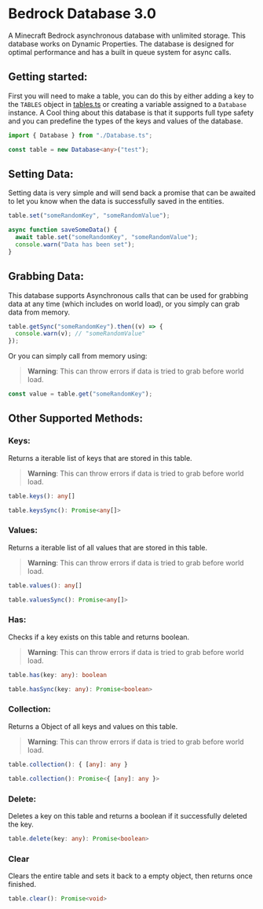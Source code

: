 # Bedrock Database 3.0

A Minecraft Bedrock asynchronous database with unlimited storage. This database works on Dynamic Properties.
The database is designed for optimal performance and has a built in queue system for async calls.

## Getting started:

First you will need to make a table, you can do this by either adding a key to the `TABLES` object in [tables.ts](src/tables.ts) or
creating a variable assigned to a `Database` instance. A Cool thing about this database is that it supports full type safety and
you can predefine the types of the keys and values of the database.

```ts
import { Database } from "./Database.ts";

const table = new Database<any>("test");
```

## Setting Data:

Setting data is very simple and will send back a promise that can be awaited to let you know when the data is successfully saved in the entities.

```ts
table.set("someRandomKey", "someRandomValue");
```

```ts
async function saveSomeData() {
  await table.set("someRandomKey", "someRandomValue");
  console.warn("Data has been set");
}
```

## Grabbing Data:

This database supports Asynchronous calls that can be used for grabbing data at any time (which includes on world load), or you simply
can grab data from memory.

```ts
table.getSync("someRandomKey").then((v) => {
  console.warn(v); // "someRandomValue"
});
```

Or you can simply call from memory using:

> **Warning**: This can throw errors if data is tried to grab before world load.

```ts
const value = table.get("someRandomKey");
```

## Other Supported Methods:

### Keys:

Returns a iterable list of keys that are stored in this table.

> **Warning**: This can throw errors if data is tried to grab before world load.

```ts
table.keys(): any[]
```

```ts
table.keysSync(): Promise<any[]>
```

### Values:

Returns a iterable list of all values that are stored in this table.

> **Warning**: This can throw errors if data is tried to grab before world load.

```ts
table.values(): any[]
```

```ts
table.valuesSync(): Promise<any[]>
```

### Has:

Checks if a key exists on this table and returns boolean.

> **Warning**: This can throw errors if data is tried to grab before world load.

```ts
table.has(key: any): boolean
```

```ts
table.hasSync(key: any): Promise<boolean>
```

### Collection:

Returns a Object of all keys and values on this table.

> **Warning**: This can throw errors if data is tried to grab before world load.

```ts
table.collection(): { [any]: any }
```

```ts
table.collection(): Promise<{ [any]: any }>
```

### Delete:

Deletes a key on this table and returns a boolean if it successfully deleted the key.

```ts
table.delete(key: any): Promise<boolean>
```

### Clear

Clears the entire table and sets it back to a empty object, then returns once finished.

```ts
table.clear(): Promise<void>
```
